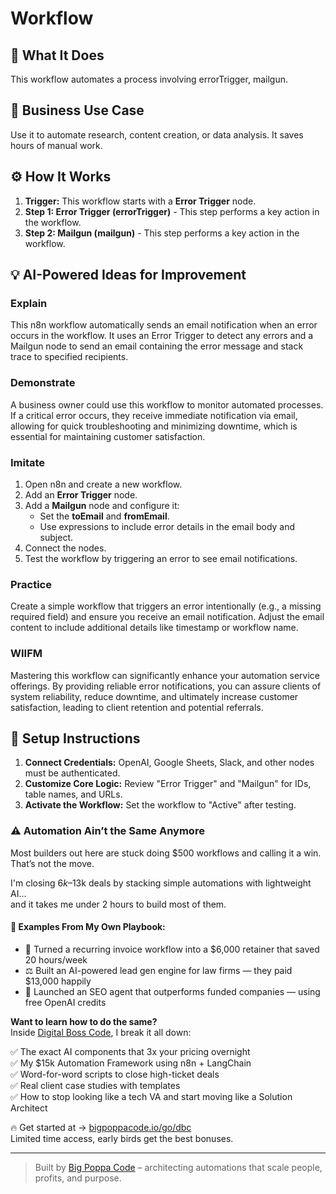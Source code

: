 # Workflow

## 🚀 What It Does
This workflow automates a process involving errorTrigger, mailgun.

## 💼 Business Use Case
Use it to automate research, content creation, or data analysis. It saves hours of manual work.

## ⚙️ How It Works
1.  **Trigger:** This workflow starts with a **Error Trigger** node.
2. **Step 1: Error Trigger (errorTrigger)** - This step performs a key action in the workflow.
3. **Step 2: Mailgun (mailgun)** - This step performs a key action in the workflow.

## 💡 AI-Powered Ideas for Improvement
### Explain
This n8n workflow automatically sends an email notification when an error occurs in the workflow. It uses an Error Trigger to detect any errors and a Mailgun node to send an email containing the error message and stack trace to specified recipients.

### Demonstrate
A business owner could use this workflow to monitor automated processes. If a critical error occurs, they receive immediate notification via email, allowing for quick troubleshooting and minimizing downtime, which is essential for maintaining customer satisfaction.

### Imitate
1. Open n8n and create a new workflow.
2. Add an **Error Trigger** node.
3. Add a **Mailgun** node and configure it:
   - Set the **toEmail** and **fromEmail**.
   - Use expressions to include error details in the email body and subject.
4. Connect the nodes.
5. Test the workflow by triggering an error to see email notifications.

### Practice
Create a simple workflow that triggers an error intentionally (e.g., a missing required field) and ensure you receive an email notification. Adjust the email content to include additional details like timestamp or workflow name.

### WIIFM
Mastering this workflow can significantly enhance your automation service offerings. By providing reliable error notifications, you can assure clients of system reliability, reduce downtime, and ultimately increase customer satisfaction, leading to client retention and potential referrals.

## 🔧 Setup Instructions
1. **Connect Credentials:** OpenAI, Google Sheets, Slack, and other nodes must be authenticated.
2. **Customize Core Logic:** Review "Error Trigger" and "Mailgun" for IDs, table names, and URLs.
3. **Activate the Workflow:** Set the workflow to "Active" after testing.

### ⚠️ Automation Ain’t the Same Anymore

Most builders out here are stuck doing $500 workflows and calling it a win.  
That’s not the move.  

I'm closing $6k–$13k deals by stacking simple automations with lightweight AI...  
and it takes me under 2 hours to build most of them.

#### 🧠 Examples From My Own Playbook:
- 🔁 Turned a recurring invoice workflow into a $6,000 retainer that saved 20 hours/week  
- ⚖️ Built an AI-powered lead gen engine for law firms — they paid $13,000 happily  
- 🚀 Launched an SEO agent that outperforms funded companies — using free OpenAI credits  

**Want to learn how to do the same?**  
Inside [Digital Boss Code](https://bigpoppacode.io/go/dbc), I break it all down:

✅ The exact AI components that 3x your pricing overnight  
✅ My $15k Automation Framework using n8n + LangChain  
✅ Word-for-word scripts to close high-ticket deals  
✅ Real client case studies with templates  
✅ How to stop looking like a tech VA and start moving like a Solution Architect  

🔥 Get started at → [bigpoppacode.io/go/dbc](https://bigpoppacode.io/go/dbc)  
Limited time access, early birds get the best bonuses.

---
> Built by [Big Poppa Code](https://bigpoppacode.io) – architecting automations that scale people, profits, and purpose.
